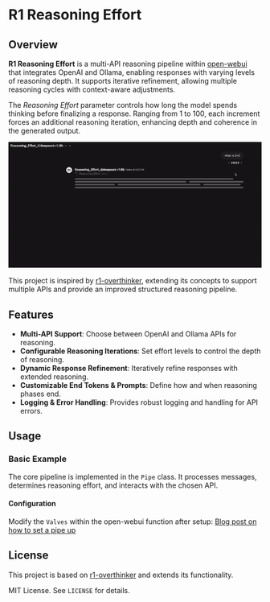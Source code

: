 # R1 Reasoning Effort

## Overview
**R1 Reasoning Effort** is a multi-API reasoning pipeline within [open-webui](https://github.com/open-webui/open-webui) that integrates OpenAI and Ollama, enabling responses with varying levels of reasoning depth. It supports iterative refinement, allowing multiple reasoning cycles with context-aware adjustments.

The *Reasoning Effort* parameter controls how long the model spends thinking before finalizing a response. Ranging from 1 to 100, each increment forces an additional reasoning iteration, enhancing depth and coherence in the generated output.

![Reasoning Effort Demo](reasoning_effort.gif)

This project is inspired by [r1-overthinker](https://github.com/qunash/r1-overthinker), extending its concepts to support multiple APIs and provide an improved structured reasoning pipeline.

## Features
- **Multi-API Support**: Choose between OpenAI and Ollama APIs for reasoning.
- **Configurable Reasoning Iterations**: Set effort levels to control the depth of reasoning.
- **Dynamic Response Refinement**: Iteratively refine responses with extended reasoning.
- **Customizable End Tokens & Prompts**: Define how and when reasoning phases end.
- **Logging & Error Handling**: Provides robust logging and handling for API errors.

## Usage
### Basic Example
The core pipeline is implemented in the `Pipe` class. It processes messages, determines reasoning effort, and interacts with the chosen API.

#### Configuration
Modify the `Valves` within the open-webui function after setup:
[Blog post on how to set a pipe up](https://o1-at-home.hashnode.dev/run-o1-at-home-privately-think-respond-pipe-tutorial-with-open-webui-ollama)


## License
This project is based on [r1-overthinker](https://github.com/qunash/r1-overthinker) and extends its functionality.

MIT License. See `LICENSE` for details.


